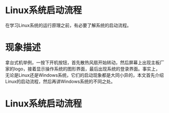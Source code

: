 # Linux系统启动流程

在学习Linux系统的运行原理之前，有必要了解系统的启动流程。

# 现象描述

拿台式机举例，一按下开机按钮，首先散热风扇开始转动，然后屏幕上出现主板厂家的logo，接着显示操作系统的图形界面，最后出现系统的登录界面。事实上，无论是Linux还是Windows系统，它们的启动现象都是大同小异的，本文首先介绍Linux的启动流程，然后再讲Windows系统的不同之处。

# Linux系统启动流程

